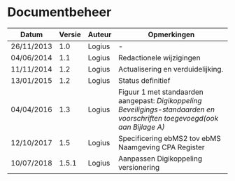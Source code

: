 # Documentbeheer

| Datum      | Versie | Auteur | Opmerkingen                                                                                                                 |
|------------|--------|--------|-----------------------------------------------------------------------------------------------------------------------------|
| 26/11/2013 | 1.0    | Logius | -                                                                                                                           |
| 04/06/2014 | 1.1    | Logius | Redactionele wijzigingen                                                                                                    |
| 11/11/2014 | 1.2    | Logius | Actualisering en verduidelijking.                                                                                           |
| 13/01/2015 | 1.2    | Logius | Status definitief                                                                                                           |
| 04/04/2016 | 1.3    | Logius | Figuur 1 met standaarden aangepast: *Digikoppeling Beveiligings-standaarden en voorschriften toegevoegd(ook aan Bijlage A)* |
| 12/10/2017 | 1.5    | Logius | Specificering ebMS2 tov ebMS Naamgeving CPA Register                                                                        |
| 10/07/2018 | 1.5.1  | Logius | Aanpassen Digikoppeling versionering                                                                                        |

